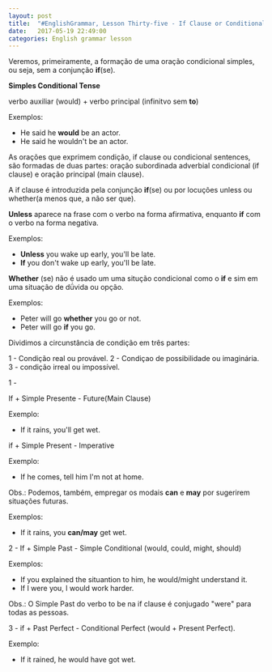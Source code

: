 ```yaml
---
layout: post
title:  "#EnglishGrammar, Lesson Thirty-five - If Clause or Conditional Sentences"
date:   2017-05-19 22:49:00
categories: English grammar lesson
---
```


Veremos, primeiramente, a formação de uma oração condicional simples, ou seja, sem a conjunção **if**(se).


**Simples Conditional Tense**

verbo auxiliar (would) + verbo principal (infinitvo sem **to**) 

Exemplos:

 - He said he **would** be an actor.
 - He said he wouldn't be an actor.

As orações que exprimem condição, if clause ou condicional sentences, são formadas de duas partes: oração subordinada adverbial condicional (if clause) e oração principal (main clause).

A if clause é introduzida pela conjunção **if**(se) ou por locuções unless ou whether(a menos que, a não ser que).


**Unless** aparece na frase com o verbo na forma afirmativa, enquanto **if** com o verbo na forma negativa.

Exemplos:

 - **Unless** you wake up early, you'll be late.
 - **If** you don't wake up early, you'll be late.

**Whether** (se) não é usado um uma situção condicional como o **if** e sim em uma situação de dǘvida ou opção.

Exemplos:

 - Peter will go **whether** you go or not.
 - Peter will go **if** you go.


Dividimos a circunstância de condição em três partes:

 1 - Condição real ou provável.
 2 - Condiçao de possibilidade ou imaginária.
 3 - condição irreal ou impossível.

1 - 

If + Simple Presente - Future(Main Clause)

Exemplo: 
 
 - If it rains, you'll get wet.

if + Simple Present - Imperative

Exemplo:

 - If he comes, tell him I'm not at home.

Obs.: Podemos, também, empregar os modais **can** e **may** por sugerirem situações futuras.

Exemplos:

 - If it rains, you **can/may** get wet.

2 - If + Simple Past - Simple Conditional (would, could, might, should)

Exemplos: 

 - If you explained the situantion to him, he would/might understand it.
 - If I were you, I would work harder.

Obs.: O Simple Past do verbo to be na if clause é conjugado "were" para todas as pessoas.

3 - if + Past Perfect - Conditional Perfect (would + Present Perfect).

Exemplo:

 - If it rained, he would have got wet.

 
